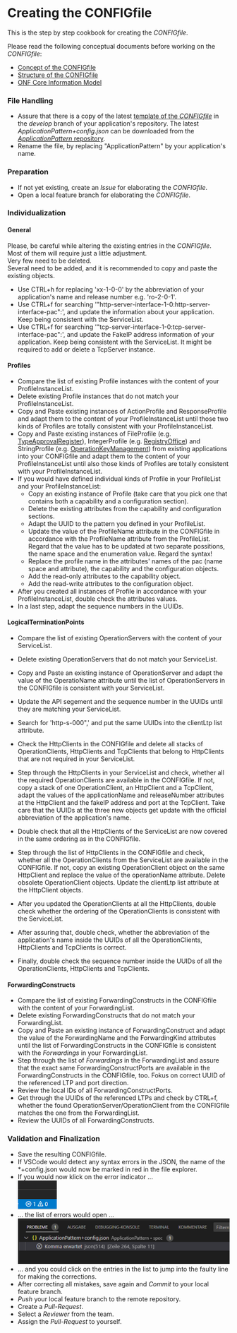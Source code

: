 # Creating the CONFIGfile

This is the step by step cookbook for creating the _CONFIGfile_.

Please read the following conceptual documents before working on the _CONFIGfile_:  
- [Concept of the CONFIGfile](../ConceptsOfConfigFile/ConceptsOfConfigFile.md)  
- [Structure of the CONFIGfile](../StructureOfConfigFile/StructureOfConfigFile.md)  
- [ONF Core Information Model](../../ElementsApplicationPattern/InformationModel/Overview/Overview.md)  


### File Handling  

- Assure that there is a copy of the latest [template of the _CONFIGfile_](../../../spec/ApplicationPattern%2Bconfig.json) in the _develop_ branch of your application's repository. The latest _ApplicationPattern+config.json_ can be downloaded from the [_ApplicationPattern_ repository](https://github.com/openBackhaul/ApplicationPattern/tree/develop).  
- Rename the file, by replacing "ApplicationPattern" by your application's name.  


### Preparation  

- If not yet existing, create an _Issue_ for elaborating the _CONFIGfile_.  
- Open a local feature branch for elaborating the _CONFIGfile_.  


### Individualization  

#### General

Please, be careful while altering the existing entries in the _CONFIGfile_.  
Most of them will require just a little adjustment.  
Very few need to be deleted.  
Several need to be added, and it is recommended to copy and paste the existing objects.

- Use CTRL+h for replacing 'xx-1-0-0' by the abbreviation of your application's name and release number e.g. 'ro-2-0-1'.  
- Use CTRL+f for searching '"http-server-interface-1-0:http-server-interface-pac":', and update the information about your application. Keep being consistent with the ServiceList.  
- Use CTRL+f for searching '"tcp-server-interface-1-0:tcp-server-interface-pac":', and update the FakeIP address information of your application. Keep being consistent with the ServiceList. It might be required to add or delete a TcpServer instance.  

#### Profiles

- Compare the list of existing Profile instances with the content of your ProfileInstanceList.  
- Delete existing Profile instances that do not match your ProfileInstanceList.  
- Copy and Paste existing instances of ActionProfile and ResponseProfile and adapt them to the content of your ProfileInstanceList until those two kinds of Profiles are totally consistent with your ProfileInstanceList.  
- Copy and Paste existing instances of FileProfile (e.g. [TypeApprovalRegister](https://github.com/openBackhaul/TypeApprovalRegister/blob/develop/spec/TypeApprovalRegister+config.json)), IntegerProfile (e.g. [RegistryOffice](https://github.com/openBackhaul/RegistryOffice/blob/develop/spec/RegistryOffice+config.json)) and StringProfile (e.g. [OperationKeyManagement](https://github.com/openBackhaul/OperationKeyManagement/blob/develop/spec/OperationKeyManagement+config.json)) from existing applications into your CONFIGfile and adapt them to the content of your ProfileInstanceList until also those kinds of Profiles are totally consistent with your ProfileInstanceList.  
- If you would have defined individual kinds of Profile in your ProfileList and your ProfileInstanceList:  
  - Copy an existing instance of Profile (take care that you pick one that contains both a capability and a configuration section).  
  - Delete the existing attributes from the capability and configuration sections.  
  - Adapt the UUID to the pattern you defined in your ProfileList.  
  - Update the value of the ProfileName attribute in the CONFIGfile in accordance with the ProfileName attribute from the ProfileList. Regard that the value has to be updated at two separate possitions, the name space and the enumeration value. Regard the syntax!  
  - Replace the profile name in the attributes' names of the pac (name space and attribute), the capability and the configuration objects.  
  - Add the read-only attributes to the capability object.  
  - Add the read-write attributes to the configuration object.  
- After you created all instances of Profile in accordance with your ProfileInstanceList, double check the attributes values.  
- In a last step, adapt the sequence numbers in the UUIDs.  

#### LogicalTerminationPoints  

- Compare the list of existing OperationServers with the content of your ServiceList.  
- Delete existing OperationServers that do not match your ServiceList.  
- Copy and Paste an existing instance of OperationServer and adapt the value of the OperatioName attribute until the list of OperationServers in the CONFIGfile is consistent with your ServiceList.  
- Update the API segement and the sequence number in the UUIDs until they are matching your ServiceList.  
- Search for 'http-s-000",' and put the same UUIDs into the clientLtp list attribute.  

- Check the HttpClients in the CONFIGfile and delete all stacks of OperationClients, HttpClients and TcpClients that belong to HttpClients that are not required in your ServiceList.  
- Step through the HttpClients in your ServiceList and check, whether all the required OperationClients are available in the CONFIGfile. If not, copy a stack of one OperationClient, an HttpClient and a TcpClient, adapt the values of the applicationName and releaseNumber attributes at the HttpClient and the fakeIP address and port at the TcpClient. Take care that the UUIDs at the three new objects get update with the official abbreviation of the application's name.  
- Double check that all the HttpClients of the ServiceList are now covered in the same ordering as in the CONFIGfile.  
- Step through the list of HttpClients in the CONFIGfile and check, whether all the OperationClients from the ServiceList are available in the CONFIGfile. If not, copy an existing OperationClient object on the same HttpClient and replace the value of the operationName attribute. Delete obsolete OperationClient objects. Update the clientLtp list attribute at the HttpClient objects.  
- After you updated the OperationClients at all the HttpClients, double check whether the ordering of the OperationClients is consistent with the ServiceList.  
- After assuring that, double check, whether the abbreviation of the application's name inside the UUIDs of all the OperationClients, HttpClients and TcpClients is correct.  
- Finally, double check the sequence number inside the UUIDs of all the OperationClients, HttpClients and TcpClients.  
 
#### ForwardingConstructs  

- Compare the list of existing ForwardingConstructs in the CONFIGfile with the content of your ForwardingList.  
- Delete existing ForwardingConstructs that do not match your ForwardingList.  
- Copy and Paste an existing instance of ForwardingConstruct and adapt the value of the ForwardingName and the ForwardingKind attributes until the list of ForwardingConstructs in the CONFIGfile is consistent with the _Forwardings_ in your ForwardingList.  
- Step through the list of _Forwardings_ in the ForwardingList and assure that the exact same ForwardingConstructPorts are available in the ForwardingConstructs in the CONFIGfile, too. Fokus on correct UUID of the referenced LTP and port direction.  
- Review the local IDs of all ForwardingConstructPorts.  
- Get through the UUIDs of the referenced LTPs and check by CTRL+f, whether the found OperationServer/OperationClient from the CONFIGfile matches the one from the ForwardingList.  
- Review the UUIDs of all ForwardingConstructs.  


### Validation and Finalization  

- Save the resulting CONFIGfile.  
- If VSCode would detect any syntax errors in the JSON, the name of the \*+config.json would now be marked in red in the file explorer.  
- If you would now klick on the error indicator ...  
  ![Error Indicator](./pictures/Error%20indicator.png)  
- ... the list of errors would open ...  
  ![Error List](./pictures/Error%20description.png)  
- ... and you could click on the entries in the list to jump into the faulty line for making the corrections.  
- After correcting all mistakes, save again and _Commit_ to your local feature branch.  
- _Push_ your local feature branch to the remote repository.  
- Create a _Pull-Request_.  
- Select a _Reviewer_ from the team.  
- Assign the _Pull-Request_ to yourself.  
